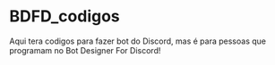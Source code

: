 # BDFD_codigos
Aqui tera codigos para fazer bot do Discord, mas é para pessoas que programam no Bot Designer For Discord!
